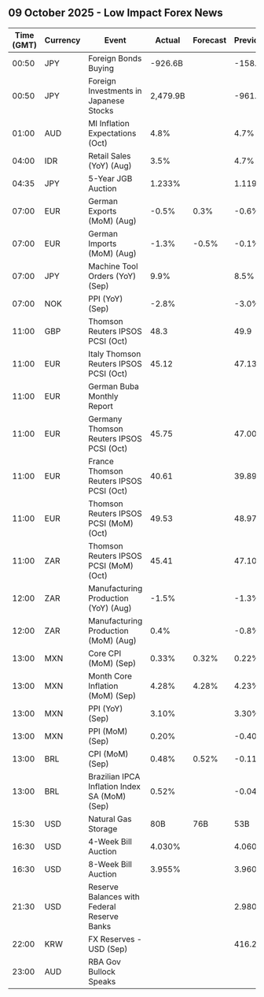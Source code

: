 ## 09 October 2025 - Low Impact Forex News

| Time (GMT) | Currency | Event | Actual | Forecast | Previous |
|------|----------|-------|--------|----------|----------|
| 00:50 | JPY | Foreign Bonds Buying | -926.6B |  | -158.7B |
| 00:50 | JPY | Foreign Investments in Japanese Stocks | 2,479.9B |  | -961.8B |
| 01:00 | AUD | MI Inflation Expectations (Oct) | 4.8% |  | 4.7% |
| 04:00 | IDR | Retail Sales (YoY) (Aug) | 3.5% |  | 4.7% |
| 04:35 | JPY | 5-Year JGB Auction | 1.233% |  | 1.119% |
| 07:00 | EUR | German Exports (MoM) (Aug) | -0.5% | 0.3% | -0.6% |
| 07:00 | EUR | German Imports (MoM) (Aug) | -1.3% | -0.5% | -0.1% |
| 07:00 | JPY | Machine Tool Orders (YoY) (Sep) | 9.9% |  | 8.5% |
| 07:00 | NOK | PPI (YoY) (Sep) | -2.8% |  | -3.0% |
| 11:00 | GBP | Thomson Reuters IPSOS PCSI (Oct) | 48.3 |  | 49.9 |
| 11:00 | EUR | Italy Thomson Reuters IPSOS PCSI (Oct) | 45.12 |  | 47.13 |
| 11:00 | EUR | German Buba Monthly Report |  |  |  |
| 11:00 | EUR | Germany Thomson Reuters IPSOS PCSI (Oct) | 45.75 |  | 47.00 |
| 11:00 | EUR | France Thomson Reuters IPSOS PCSI (Oct) | 40.61 |  | 39.89 |
| 11:00 | EUR | Thomson Reuters IPSOS PCSI (MoM) (Oct) | 49.53 |  | 48.97 |
| 11:00 | ZAR | Thomson Reuters IPSOS PCSI (MoM) (Oct) | 45.41 |  | 47.10 |
| 12:00 | ZAR | Manufacturing Production (YoY) (Aug) | -1.5% |  | -1.3% |
| 12:00 | ZAR | Manufacturing Production (MoM) (Aug) | 0.4% |  | -0.8% |
| 13:00 | MXN | Core CPI (MoM) (Sep) | 0.33% | 0.32% | 0.22% |
| 13:00 | MXN | Month Core Inflation (MoM) (Sep) | 4.28% | 4.28% | 4.23% |
| 13:00 | MXN | PPI (YoY) (Sep) | 3.10% |  | 3.30% |
| 13:00 | MXN | PPI (MoM) (Sep) | 0.20% |  | -0.40% |
| 13:00 | BRL | CPI (MoM) (Sep) | 0.48% | 0.52% | -0.11% |
| 13:00 | BRL | Brazilian IPCA Inflation Index SA (MoM) (Sep) | 0.52% |  | -0.04% |
| 15:30 | USD | Natural Gas Storage | 80B | 76B | 53B |
| 16:30 | USD | 4-Week Bill Auction | 4.030% |  | 4.060% |
| 16:30 | USD | 8-Week Bill Auction | 3.955% |  | 3.960% |
| 21:30 | USD | Reserve Balances with Federal Reserve Banks |  |  | 2.980T |
| 22:00 | KRW | FX Reserves - USD (Sep) |  |  | 416.29B |
| 23:00 | AUD | RBA Gov Bullock Speaks |  |  |  |
